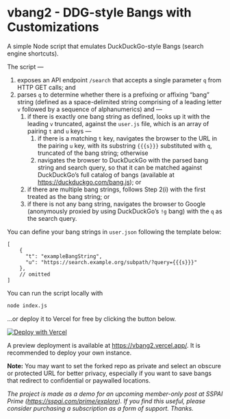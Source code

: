 # vbang2 - DDG-style Bangs with Customizations

A simple Node script that emulates DuckDuckGo-style Bangs (search engine shortcuts).

The script —

1. exposes an API endpoint `/search` that accepts a single parameter `q` from HTTP GET calls; and
2. parses `q` to determine whether there is a prefixing or affixing “bang” string (defined as a space-delimited string comprising of a leading letter `v` followed by a sequence of alphanumerics) and —
    1. if there is exactly one bang string as defined, looks up it with the leading `v` truncated, against the `user.js` file, which is an array of pairing `t` and `u` keys —
        1. if there is a matching `t` key, navigates the browser to the URL in the pairing `u` key, with its substring `{{{s}}}` substituted with `q`, truncated of the bang string; otherwise
        2. navigates the browser to DuckDuckGo with the parsed bang string and search query, so that it can be matched against DuckDuckGo’s full catalog of bangs (available at <https://duckduckgo.com/bang.js>); or
    2. if there are multiple bang strings, follows Step 2(i) with the first treated as the bang string; or
    3. if there is not any bang string, navigates the browser to Google (anonymously proxied by using DuckDuckGo’s `!g` bang) with the `q` as the search query.

You can define your bang strings in `user.json` following the template below:

```jsonc
[
    {
      "t": "exampleBangString",
      "u": "https://search.example.org/subpath/?query={{{s}}}"
    },
    // omitted
]
```

You can run the script locally with

```sh
node index.js
```

…or deploy it to Vercel for free by clicking the button below.

<a href="https://vercel.com/new/clone?repository-url=https%3A%2F%2Fgithub.com%2Ffirexcy%2Fvbang2"><img src="https://vercel.com/button" alt="Deploy with Vercel"/></a>

A preview deployment is available at <https://vbang2.vercel.app/>. It is recommended to deploy your own instance.

**Note:**
You may want to set the forked repo as private and select an obscure or protected URL for better privacy, especially if you want to save bangs that redirect to confidential or paywalled locations.

*The project is made as a demo for an upcoming member-only post at <em>SSPAI Prime</em> (<https://sspai.com/prime/explore>). If you find this useful, please consider purchasing a subscription as a form of support. Thanks.*
